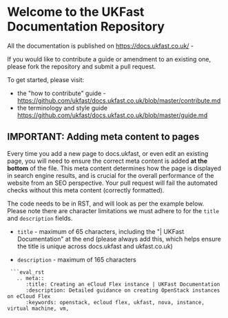 # Welcome to the UKFast Documentation Repository

All the documentation is published on https://docs.ukfast.co.uk/ -

If you would like to contribute a guide or amendment to an existing one, please fork the repository and submit a pull request.

To get started, please visit:
- the "how to contribute" guide - https://github.com/ukfast/docs.ukfast.co.uk/blob/master/contribute.md
- the terminology and style guide https://github.com/ukfast/docs.ukfast.co.uk/blob/master/guide.md

## IMPORTANT:  Adding meta content to pages

Every time you add a new page to docs.ukfast, or even edit an existing page, you will need to ensure the correct meta content is added **at the bottom** of the file.  This meta content determines how the page is displayed in search engine results, and is crucial for the overall performance of the website from an SEO perspective.  Your pull request will fail the automated checks without this meta content (correctly formatted).

The code needs to be in RST, and will look as per the example below.  Please note there are character limitations we must adhere to for the `title` and `description` fields.

- `title` - maximum of 65 characters, including the "| UKFast Documentation" at the end (please always add this, which helps ensure the title is unique across docs.ukfast and ukfast.co.uk)

- `description` - maximum of 165 characters

```  
 ```eval_rst
   .. meta::
      :title: Creating an eCloud Flex instance | UKFast Documentation
      :description: Detailed guidance on creating OpenStack instances on eCloud Flex
      :keywords: openstack, ecloud flex, ukfast, nova, instance, virtual machine, vm, 
 

